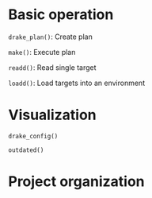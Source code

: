 # Basic operation

`drake_plan()`: Create plan

`make()`: Execute plan

`readd()`: Read single target

`loadd()`: Load targets into an environment

# Visualization

`drake_config()`

`outdated()`

# Project organization


